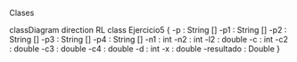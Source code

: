 Clases

classDiagram
  direction RL
  class Ejercicio5 {
    -p : String []
    -p1 : String []
    -p2 : String []
    -p3 : String []
    -p4 : String []
    -n1 : int
    -n2 : int
    -l2 : double
    -c : int
    -c2 : double
    -c3 : double
    -c4 : double
    -d : int
    -x : double
    -resultado : Double
  }
  
  
  
